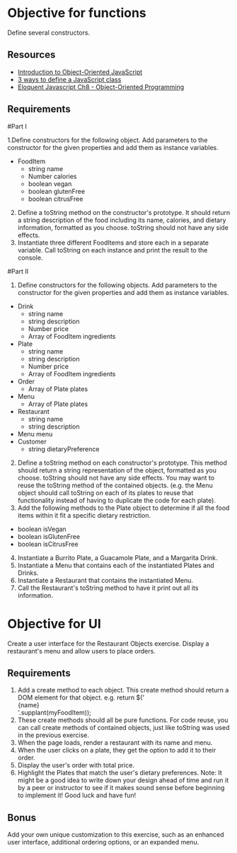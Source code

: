 Objective for functions
=======================
Define several constructors.

Resources
-----------
* [Introduction to Object-Oriented JavaScript](https://developer.mozilla.org/en-US/docs/Web/JavaScript/Introduction_to_Object-Oriented_JavaScript)
* [3 ways to define a JavaScript class](http://www.phpied.com/3-ways-to-define-a-javascript-class/)
* [Eloquent Javascript Ch8 - Object-Oriented Programming](http://eloquentjavascript.net/chapter8.html)

Requirements
------------
#Part I

1.Define constructors for the following object. Add parameters to the constructor for the given properties and add them as instance variables.
* FoodItem
  * string name
  * Number calories
  * boolean vegan
  * boolean glutenFree
  * boolean citrusFree
2. Define a toString method on the constructor's prototype. It should return a string description of the food including its name, calories, and dietary information, formatted as you choose. toString should not have any side effects.
3. Instantiate three different FoodItems and store each in a separate variable. Call toString on each instance and print the result to the console.

#Part II

1. Define constructors for the following objects. Add parameters to the constructor for the given properties and add them as instance variables.
* Drink
  * string name
  * string description
  * Number price
  * Array of FoodItem ingredients
* Plate
  * string name
  * string description
  * Number price
  * Array of FoodItem ingredients
* Order
  * Array of Plate plates
* Menu
  * Array of Plate plates
* Restaurant
  * string name
  * string description
* Menu menu
* Customer
  * string dietaryPreference
2. Define a toString method on each constructor's prototype. This method should return a string representation of the object, formatted as you choose. toString should not have any side effects. You may want to reuse the toString method of the contained objects. (e.g. the Menu object should call toString on each of its plates to reuse that functionality instead of having to duplicate the code for each plate).
3. Add the following methods to the Plate object to determine if all the food items within it fit a specific dietary restriction.
  * boolean isVegan
  * boolean isGlutenFree
  * boolean isCitrusFree
4. Instantiate a Burrito Plate, a Guacamole Plate, and a Margarita Drink.
5. Instantiate a Menu that contains each of the instantiated Plates and Drinks.
6. Instantiate a Restaurant that contains the instantiated Menu.
7. Call the Restaurant's toString method to have it print out all its information.


Objective for UI
================
Create a user interface for the Restaurant Objects exercise. Display a restaurant's menu and allow users to place orders.

Requirements
-------------
1. Add a create method to each object. This create method should return a DOM element for that object. 
e.g.
  return $('<div class="food-item">{name}</div>'.supplant(myFoodItem));
2. These create methods should all be pure functions. For code reuse, you can call create methods of contained objects, just like toString was used in the previous exercise.
3. When the page loads, render a restaurant with its name and menu.
4. When the user clicks on a plate, they get the option to add it to their order.
5. Display the user's order with total price.
6. Highlight the Plates that match the user's dietary preferences.
Note: It might be a good idea to write down your design ahead of time and run it by a peer or instructor to see if it makes sound sense before beginning to implement it! Good luck and have fun!

Bonus
------
Add your own unique customization to this exercise, such as an enhanced user interface, additional ordering options, or an expanded menu.
